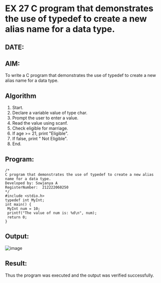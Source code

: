 # EX 27 C program that demonstrates the use of typedef to create a new alias name for a data type.
## DATE:
## AIM:
To write a C program that demonstrates the use of typedef to create a new alias name for a data type.

## Algorithm
1. Start.
2. Declare a variable value of type char.
3. Prompt the user to enter a value.
4. Read the value using scanf.
5. Check eligible for marriage.
6. If age >= 21, print "Eligible".
7. If false, print " Not Eligible".
8. End.  

## Program:
```
/*
C program that demonstrates the use of typedef to create a new alias name for a data type.
Developed by: Sowjanya A
RegisterNumber:  212222060250
*/
#include <stdio.h>
typedef int MyInt;
int main() {
 MyInt num = 10;
 printf("The value of num is: %d\n", num);
 return 0;
}

```

## Output:

![image](https://github.com/user-attachments/assets/aa995a25-86d2-499c-a477-49c5c5e32468)

## Result:
Thus the program was executed and the output was verified successfully.
